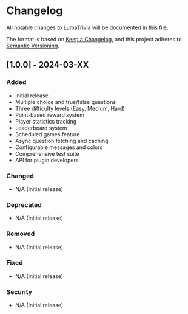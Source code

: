 # Changelog

All notable changes to LumaTrivia will be documented in this file.

The format is based on [Keep a Changelog](https://keepachangelog.com/en/1.0.0/),
and this project adheres to [Semantic Versioning](https://semver.org/spec/v2.0.0.html).

## [1.0.0] - 2024-03-XX

### Added
- Initial release
- Multiple choice and true/false questions
- Three difficulty levels (Easy, Medium, Hard)
- Point-based reward system
- Player statistics tracking
- Leaderboard system
- Scheduled games feature
- Async question fetching and caching
- Configurable messages and colors
- Comprehensive test suite
- API for plugin developers

### Changed
- N/A (Initial release)

### Deprecated
- N/A (Initial release)

### Removed
- N/A (Initial release)

### Fixed
- N/A (Initial release)

### Security
- N/A (Initial release) 